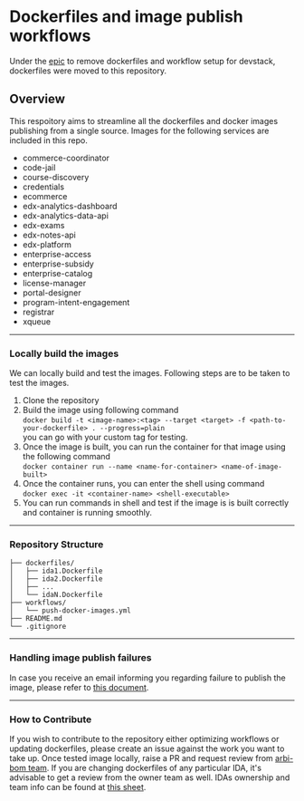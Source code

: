 # Dockerfiles and image publish workflows

Under the [epic](https://github.com/edx/public-dockerfiles/issues/12) to remove dockerfiles and workflow setup for devstack, dockerfiles were moved to this repository. 

## Overview

This respoitory aims to streamline all the dockerfiles and docker images publishing from a single source. Images for the following services are included in this repo. 

- commerce-coordinator
- code-jail
- course-discovery
- credentials
- ecommerce
- edx-analytics-dashboard
- edx-analytics-data-api
- edx-exams
- edx-notes-api
- edx-platform
- enterprise-access
- enterprise-subsidy
- enterprise-catalog
- license-manager
- portal-designer
- program-intent-engagement
- registrar
- xqueue

---

### Locally build the images

We can locally build and test the images. Following steps are to be taken to test the images.

1. Clone the repository
2. Build the image using following command <br/> ``docker build -t <image-name>:<tag> --target <target> -f <path-to-your-dockerfile> . --progress=plain`` <br/> you can go with your custom tag for testing. 
3. Once the image is built, you can run the container for that image using the following command <br/> ``docker container run --name <name-for-container> <name-of-image-built>``
4. Once the container runs, you can enter the shell using command <br/> ``docker exec -it <container-name> <shell-executable>``
5. You can run commands in shell and test if the image is is built correctly and container is running smoothly. 

---

### Repository Structure

```plaintext
├── dockerfiles/
│   ├── ida1.Dockerfile
│   ├── ida2.Dockerfile
│   ├── ...
│   └── idaN.Dockerfile
├── workflows/
│   └── push-docker-images.yml
├── README.md
└── .gitignore
```


---
### Handling image publish failures
In case you receive an email informing you regarding failure to publish the image, please refer to [this document](https://2u-internal.atlassian.net/wiki/spaces/AT/pages/1648787501/Runbook+for+handling+failure+to+publish+docker+image).


---
### How to Contribute
If you wish to contribute to the repository either optimizing workflows or updating dockerfiles, please create an issue against the work you want to take up. Once tested image locally, raise a PR and request review from [arbi-bom team](https://github.com/orgs/openedx/teams/2u-arbi-bom). If you are changing dockerfiles of any particular IDA, it's advisable to get a review from the owner team as well. IDAs ownership and team info can be found at [this sheet](https://docs.google.com/spreadsheets/d/1qpWfbPYLSaE_deaumWSEZfz91CshWd3v3B7xhOk5M4U/view?gid=1990273504#gid=1990273504).
